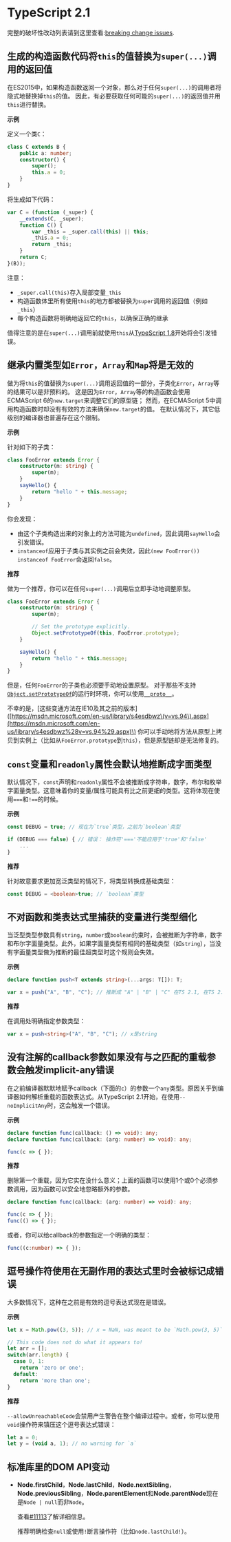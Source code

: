 # TypeScript 2.1

完整的破坏性改动列表请到这里查看:[breaking change issues](https://github.com/Microsoft/TypeScript/issues?q=is%3Aissue+milestone%3A%22TypeScript+2.1%22+label%3A%22Breaking+Change%22+is%3Aclosed).

## 生成的构造函数代码将`this`的值替换为`super(...)`调用的返回值

在ES2015中，如果构造函数返回一个对象，那么对于任何`super(...)`的调用者将隐式地替换掉`this`的值。 因此，有必要获取任何可能的`super(...)`的返回值并用`this`进行替换。

**示例**

定义一个类`C`：

```typescript
class C extends B {
    public a: number;
    constructor() {
        super();
        this.a = 0;
    }
}
```

将生成如下代码：

```javascript
var C = (function (_super) {
    __extends(C, _super);
    function C() {
        var _this = _super.call(this) || this;
        _this.a = 0;
        return _this;
    }
    return C;
}(B));
```

注意：

* `_super.call(this)`存入局部变量`_this`
* 构造函数体里所有使用`this`的地方都被替换为`super`调用的返回值（例如`_this`）
* 每个构造函数将明确地返回它的`this`，以确保正确的继承

值得注意的是在`super(...)`调用前就使用`this`从[TypeScript 1.8](typescript-2.1.md#disallow-this-accessing-before-super-call)开始将会引发错误。

## 继承内置类型如`Error`，`Array`和`Map`将是无效的

做为将`this`的值替换为`super(...)`调用返回值的一部分，子类化`Error`，`Array`等的结果可以是非预料的。 这是因为`Error`，`Array`等的构造函数会使用ECMAScript 6的`new.target`来调整它们的原型链； 然而，在ECMAScript 5中调用构造函数时却没有有效的方法来确保`new.target`的值。 在默认情况下，其它低级别的编译器也普遍存在这个限制。

**示例**

针对如下的子类：

```typescript
class FooError extends Error {
    constructor(m: string) {
        super(m);
    }
    sayHello() {
        return "hello " + this.message;
    }
}
```

你会发现：

* 由这个子类构造出来的对象上的方法可能为`undefined`，因此调用`sayHello`会引发错误。
* `instanceof`应用于子类与其实例之前会失效，因此`(new FooError()) instanceof FooError`会返回`false`。

**推荐**

做为一个推荐，你可以在任何`super(...)`调用后立即手动地调整原型。

```typescript
class FooError extends Error {
    constructor(m: string) {
        super(m);

        // Set the prototype explicitly.
        Object.setPrototypeOf(this, FooError.prototype);
    }

    sayHello() {
        return "hello " + this.message;
    }
}
```

但是，任何`FooError`的子类也必须要手动地设置原型。 对于那些不支持[`Object.setPrototypeOf`](https://developer.mozilla.org/en-US/docs/Web/JavaScript/Reference/Global_Objects/Object/setPrototypeOf)的运行时环境，你可以使用[`__proto__`](https://developer.mozilla.org/en-US/docs/Web/JavaScript/Reference/Global_Objects/Object/proto)。

不幸的是，\[这些变通方法在IE10及其之前的版本\]\([https://msdn.microsoft.com/en-us/library/s4esdbwz\(v=vs.94\).aspx](https://msdn.microsoft.com/en-us/library/s4esdbwz%28v=vs.94%29.aspx)\) 你可以手动地将方法从原型上拷贝到实例上（比如从`FooError.prototype`到`this`），但是原型链却是无法修复的。

## `const`变量和`readonly`属性会默认地推断成字面类型

默认情况下，`const`声明和`readonly`属性不会被推断成字符串，数字，布尔和枚举字面量类型。这意味着你的变量/属性可能具有比之前更细的类型。这将体现在使用`===`和`!==`的时候。

**示例**

```typescript
const DEBUG = true; // 现在为`true`类型，之前为`boolean`类型

if (DEBUG === false) { // 错误： 操作符'==='不能应用于'true'和'false'
    ...
}
```

**推荐**

针对故意要求更加宽泛类型的情况下，将类型转换成基础类型：

```typescript
const DEBUG = <boolean>true; // `boolean`类型
```

## 不对函数和类表达式里捕获的变量进行类型细化

当泛型类型参数具有`string`，`number`或`boolean`约束时，会被推断为字符串，数字和布尔字面量类型。此外，如果字面量类型有相同的基础类型（如`string`），当没有字面量类型做为推断的最佳超类型时这个规则会失效。

**示例**

```typescript
declare function push<T extends string>(...args: T[]): T;

var x = push("A", "B", "C"); // 推断成 "A" | "B" | "C" 在TS 2.1, 在TS 2.0里为 string
```

**推荐**

在调用处明确指定参数类型：

```typescript
var x = push<string>("A", "B", "C"); // x是string
```

## 没有注解的callback参数如果没有与之匹配的重载参数会触发implicit-any错误

在之前编译器默默地赋予callback（下面的`c`）的参数一个`any`类型。原因关乎到编译器如何解析重载的函数表达式。从TypeScript 2.1开始，在使用`--noImplicitAny`时，这会触发一个错误。

**示例**

```typescript
declare function func(callback: () => void): any;
declare function func(callback: (arg: number) => void): any;

func(c => { });
```

**推荐**

删除第一个重载，因为它实在没什么意义；上面的函数可以使用1个或0个必须参数调用，因为函数可以安全地忽略额外的参数。

```typescript
declare function func(callback: (arg: number) => void): any;

func(c => { });
func(() => { });
```

或者，你可以给callback的参数指定一个明确的类型：

```typescript
func((c:number) => { });
```

## 逗号操作符使用在无副作用的表达式里时会被标记成错误

大多数情况下，这种在之前是有效的逗号表达式现在是错误。

**示例**

```typescript
let x = Math.pow((3, 5)); // x = NaN, was meant to be `Math.pow(3, 5)`

// This code does not do what it appears to!
let arr = [];
switch(arr.length) {
  case 0, 1:
    return 'zero or one';
  default:
    return 'more than one';
}
```

**推荐**

`--allowUnreachableCode`会禁用产生警告在整个编译过程中。或者，你可以使用`void`操作符来镇压这个逗号表达式错误：

```typescript
let a = 0;
let y = (void a, 1); // no warning for `a`
```

## 标准库里的DOM API变动

* **Node.firstChild**，**Node.lastChild**，**Node.nextSibling**，**Node.previousSibling**，**Node.parentElement**和**Node.parentNode**现在是`Node | null`而非`Node`。

  查看[\#11113](https://github.com/Microsoft/TypeScript/issues/11113)了解详细信息。

  推荐明确检查`null`或使用`!`断言操作符（比如`node.lastChild!`）。

